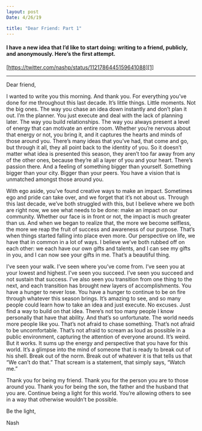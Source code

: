 ```yaml
---
layout: post
Date: 4/26/19

title: "Dear Friend: Part 1"
---
```


#### I have a new idea that I’d like to start doing: writing to a friend, publicly, and anonymously. Here’s the first attempt.

[https://twitter.com/nashp/status/1121786445159641088][1]

---- 

Dear friend,

I wanted to write you this morning. And thank you. For everything you’ve done for me throughout this last decade. It’s little things. Little moments. Not the big ones. The way you chase an idea down instantly and don’t plan it out. I’m the planner. You just execute and deal with the lack of planning later. The way you build relationships. The way you always present a level of energy that can motivate an entire room. Whether you’re nervous about that energy or not, you bring it, and it captures the hearts and minds of those around you. There’s many ideas that you’ve had, that come and go, but through it all, they all point back to the identity of you. So it doesn’t matter what idea is presented this season, they aren’t too far away from any of the other ones, because they’re all a layer of you and your heart. There’s passion there. And a feeling of something bigger than yourself. Something bigger than your city. Bigger than your peers. You have a vision that is unmatched amongst those around you.

With ego aside, you’ve found creative ways to make an impact. Sometimes ego and pride can take over, and we forget that it’s not about us. Through this last decade, we’ve both struggled with this, but I believe where we both are right now, we see what needs to be done: make an impact on our community. Whether our face is in front or not, the impact is much greater than us. And when we began to realize that, the more we become selfless, the more we reap the fruit of success and awareness of our purpose. That’s when things started falling into place even more. Our perspective on life, we have that in common in a lot of ways. I believe we’ve both rubbed off on each other: we each have our own gifts and talents, and I can see my gifts in you, and I can now see your gifts in me. That’s a beautiful thing.

I’ve seen your walk. I’ve seen where you’ve come from. I’ve seen you at your lowest and highest. I’ve seen you succeed. I’ve seen you succeed and not sustain that success. I’ve also seen you transition from one thing to the next, and each transition has brought new layers of accomplishments. You have a hunger to never lose. You have a hunger to continue to be on fire through whatever this season brings. It’s amazing to see, and so many people could learn how to take an idea and just execute. No excuses. Just find a way to build on that idea. There’s not too many people I know personally that have that ability. And that’s so unfortunate. The world needs more people like you. That’s not afraid to chase something. That’s not afraid to be uncomfortable. That’s not afraid to scream as loud as possible in a public environment, capturing the attention of everyone around. It’s weird. But it works. It sums up the energy and perspective that you have for this world. It’s a glimpse into the mind of someone that is ready to break out of his shell. Break out of the norm. Break out of whatever it is that tells us that “We can’t do that.” That scream is a statement, that simply says, “Watch me.”

Thank you for being my friend. Thank you for the person you are to those around you. Thank you for being the son, the father and the husband that you are. Continue being a light for this world. You’re allowing others to see in a way that otherwise wouldn’t be possible.

Be the light,

Nash

[1]:	https://twitter.com/nashp/status/1121786445159641088